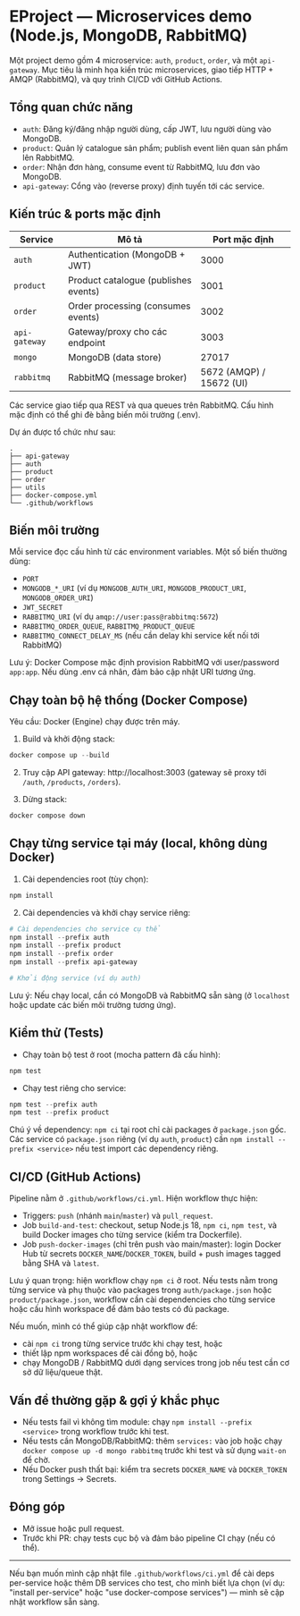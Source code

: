 
# EProject — Microservices demo (Node.js, MongoDB, RabbitMQ)

Một project demo gồm 4 microservice: `auth`, `product`, `order`, và một `api-gateway`. Mục tiêu là minh họa kiến trúc microservices, giao tiếp HTTP + AMQP (RabbitMQ), và quy trình CI/CD với GitHub Actions.

## Tổng quan chức năng

- `auth`: Đăng ký/đăng nhập người dùng, cấp JWT, lưu người dùng vào MongoDB.
- `product`: Quản lý catalogue sản phẩm; publish event liên quan sản phẩm lên RabbitMQ.
- `order`: Nhận đơn hàng, consume event từ RabbitMQ, lưu đơn vào MongoDB.
- `api-gateway`: Cổng vào (reverse proxy) định tuyến tới các service.

## Kiến trúc & ports mặc định

| Service | Mô tả | Port mặc định |
| --- | --- | --- |
| `auth` | Authentication (MongoDB + JWT) | 3000 |
| `product` | Product catalogue (publishes events) | 3001 |
| `order` | Order processing (consumes events) | 3002 |
| `api-gateway` | Gateway/proxy cho các endpoint | 3003 |
| `mongo` | MongoDB (data store) | 27017 |
| `rabbitmq` | RabbitMQ (message broker) | 5672 (AMQP) / 15672 (UI) |

Các service giao tiếp qua REST và qua queues trên RabbitMQ. Cấu hình mặc định có thể ghi đè bằng biến môi trường (.env).

Dự án được tổ chức như sau:

```
.
├── api-gateway
├── auth
├── product
├── order
├── utils
├── docker-compose.yml
└── .github/workflows
```

## Biến môi trường

Mỗi service đọc cấu hình từ các environment variables. Một số biến thường dùng:

- `PORT`
- `MONGODB_*_URI` (ví dụ `MONGODB_AUTH_URI`, `MONGODB_PRODUCT_URI`, `MONGODB_ORDER_URI`)
- `JWT_SECRET`
- `RABBITMQ_URI` (ví dụ `amqp://user:pass@rabbitmq:5672`)
- `RABBITMQ_ORDER_QUEUE`, `RABBITMQ_PRODUCT_QUEUE`
- `RABBITMQ_CONNECT_DELAY_MS` (nếu cần delay khi service kết nối tới RabbitMQ)

Lưu ý: Docker Compose mặc định provision RabbitMQ với user/password `app:app`. Nếu dùng .env cá nhân, đảm bảo cập nhật URI tương ứng.

## Chạy toàn bộ hệ thống (Docker Compose)

Yêu cầu: Docker (Engine) chạy được trên máy.

1. Build và khởi động stack:

```powershell
docker compose up --build
```

2. Truy cập API gateway: http://localhost:3003 (gateway sẽ proxy tới `/auth`, `/products`, `/orders`).

3. Dừng stack:

```powershell
docker compose down
```

## Chạy từng service tại máy (local, không dùng Docker)

1. Cài dependencies root (tùy chọn):

```powershell
npm install
```

2. Cài dependencies và khởi chạy service riêng:

```powershell
# Cài dependencies cho service cụ thể
npm install --prefix auth
npm install --prefix product
npm install --prefix order
npm install --prefix api-gateway

# Khởi động service (ví dụ auth)

```

Lưu ý: Nếu chạy local, cần có MongoDB và RabbitMQ sẵn sàng (ở `localhost` hoặc update các biến môi trường tương ứng).

## Kiểm thử (Tests)

- Chạy toàn bộ test ở root (mocha pattern đã cấu hình):

```powershell
npm test
```

- Chạy test riêng cho service:

```powershell
npm test --prefix auth
npm test --prefix product
```

Chú ý về dependency: `npm ci` tại root chỉ cài packages ở `package.json` gốc. Các service có `package.json` riêng (ví dụ `auth`, `product`) cần `npm install --prefix <service>` nếu test import các dependency riêng.

## CI/CD (GitHub Actions)

Pipeline nằm ở `.github/workflows/ci.yml`. Hiện workflow thực hiện:

- Triggers: `push` (nhánh `main`/`master`) và `pull_request`.
- Job `build-and-test`: checkout, setup Node.js 18, `npm ci`, `npm test`, và build Docker images cho từng service (kiểm tra Dockerfile).
- Job `push-docker-images` (chỉ trên push vào main/master): login Docker Hub từ secrets `DOCKER_NAME`/`DOCKER_TOKEN`, build + push images tagged bằng SHA và `latest`.

Lưu ý quan trọng: hiện workflow chạy `npm ci` ở root. Nếu tests nằm trong từng service và phụ thuộc vào packages trong `auth/package.json` hoặc `product/package.json`, workflow cần cài dependencies cho từng service hoặc cấu hình workspace để đảm bảo tests có đủ package.

Nếu muốn, mình có thể giúp cập nhật workflow để:

- cài `npm ci` trong từng service trước khi chạy test, hoặc
- thiết lập npm workspaces để cài đồng bộ, hoặc
- chạy MongoDB / RabbitMQ dưới dạng services trong job nếu test cần cơ sở dữ liệu/queue thật.

## Vấn đề thường gặp & gợi ý khắc phục

- Nếu tests fail vì không tìm module: chạy `npm install --prefix <service>` trong workflow trước khi test.
- Nếu tests cần MongoDB/RabbitMQ: thêm `services:` vào job hoặc chạy `docker compose up -d mongo rabbitmq` trước khi test và sử dụng `wait-on` để chờ.
- Nếu Docker push thất bại: kiểm tra secrets `DOCKER_NAME` và `DOCKER_TOKEN` trong Settings -> Secrets.

## Đóng góp

- Mở issue hoặc pull request.
- Trước khi PR: chạy tests cục bộ và đảm bảo pipeline CI chạy (nếu có thể).

---

Nếu bạn muốn mình cập nhật file `.github/workflows/ci.yml` để cài deps per-service hoặc thêm DB services cho test, cho mình biết lựa chọn (ví dụ: "install per-service" hoặc "use docker-compose services") — mình sẽ cập nhật workflow sẵn sàng.
